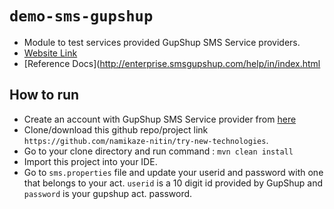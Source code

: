 # `demo-sms-gupshup`
* Module to test services provided GupShup SMS Service providers.
* [Website Link](http://enterprise.smsgupshup.com/)
* [Reference Docs](http://enterprise.smsgupshup.com/help/in/index.html

## How to run
* Create an account with GupShup SMS Service provider from [here](http://enterprise.smsgupshup.com/dashboard)
* Clone/download this github repo/project link `https://github.com/namikaze-nitin/try-new-technologies`.
* Go to your clone directory and run command : `mvn clean install`
* Import this project into your IDE.
* Go to `sms.properties` file and update your userid and password with one that belongs to your act. `userid` is a 10 digit id provided by GupShup and `password` is your gupshup act. password.

